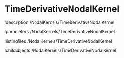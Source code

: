 <!-- MOOSE Documentation Stub: Remove this when content is added. -->

# TimeDerivativeNodalKernel
!description /NodalKernels/TimeDerivativeNodalKernel

!parameters /NodalKernels/TimeDerivativeNodalKernel

!listingfiles /NodalKernels/TimeDerivativeNodalKernel

!childobjects /NodalKernels/TimeDerivativeNodalKernel
